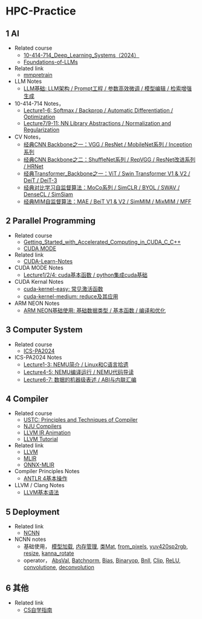 # HPC-Practice

## 1 AI 

- Related course
  - [10-414-714_Deep_Learning_Systems（2024）](https://dlsyscourse.org/)
  - [Foundations-of-LLMs](https://github.com/ZJU-LLMs/Foundations-of-LLMs)
- Related link
  - [mmpretrain](https://github.com/open-mmlab/mmpretrain/tree/main)
- LLM Notes
  - [LLM基础: LLM架构 / Prompt工程 / 参数高效微调 / 模型编辑 / 检索增强生成](https://github.com/BillPengpeng/HPC-Practice/tree/master/course/AI/notes/LLM_notes_01_LLM基础.md)
- 10-414-714 Notes，
  - [Lecture1-6: Softmax / Backprop / Automatic Differentiation / Optimization](https://github.com/BillPengpeng/HPC-Practice/tree/master/course/AI/notes/10-414-714_notes_01.md)
  - [Lecture7/9-11: NN Library Abstractions / Normalization and Regularization](https://github.com/BillPengpeng/HPC-Practice/tree/master/course/AI/notes/10-414-714_notes_02.md)
- CV Notes，
  - [经典CNN Backbone之一：VGG / ResNet / MobileNet系列 / Inception系列](https://github.com/BillPengpeng/HPC-Practice/tree/master/course/AI/notes/CV_notes_01_经典CNN_Backbone.md)
  - [经典CNN Backbone之二：ShuffleNet系列 / RepVGG / ResNet改进系列 / HRNet](https://github.com/BillPengpeng/HPC-Practice/tree/master/course/AI/notes/CV_notes_02_经典CNN_Backbone.md)
  - [经典Transformer_Backbone之一：ViT / Swin Transformer V1 & V2 / DeiT / DeiT-3](https://github.com/BillPengpeng/HPC-Practice/tree/master/course/AI/notes/CV_notes_03_经典Transformer_Backbone.md)
  - [经典对比学习自监督算法：MoCo系列 / SimCLR / BYOL / SWAV / DenseCL / SimSiam](https://github.com/BillPengpeng/HPC-Practice/tree/master/course/AI/notes/CV_notes_04_经典对比学习自监督算法.md)
  - [经典MIM自监督算法：MAE / BeiT V1 & V2 / SimMIM / MixMIM / MFF](https://github.com/BillPengpeng/HPC-Practice/tree/master/course/AI/notes/CV_notes_05_经典MIM自监督算法.md)

## 2 Parallel Programming

- Related course
  - [Getting_Started_with_Accelerated_Computing_in_CUDA_C_C++](https://learn.nvidia.com/courses/course-detail?course_id=course-v1:DLI+C-AC-01+V1/)
  - [CUDA MODE](https://github.com/gpu-mode/lectures)
- Related link
  - [CUDA-Learn-Notes](https://github.com/DefTruth/cuda-learn-notes)
- CUDA MODE Notes
  - [Lecture1/2/4: cuda基本函数 / python集成cuda基础](https://github.com/BillPengpeng/HPC-Practice/tree/master/course/CUDA/notes/cuda笔记01-cuda基础/01-cuda基础.md)
- CUDA Kernal Notes
  - [cuda-kernel-easy: 常见激活函数](https://github.com/BillPengpeng/HPC-Practice/tree/master/course/CUDA/notes/cuda源码分析01-cuda-kernel-easy/01-cuda-kernel-easy.md)
  - [cuda-kernel-medium: reduce及其应用 ](https://github.com/BillPengpeng/HPC-Practice/tree/master/course/CUDA/notes/cuda源码分析02-cuda-kernel-medium/02-cuda-kernel-medium.md) 
- ARM NEON Notes
  - [ARM NEON基础使用: 基础数据类型 / 基本函数 / 编译和优化](https://github.com/BillPengpeng/HPC-Practice/tree/master/course/ARM/notes/ARM_NEON_notes_01_NEON基本操作.md)

## 3 Computer System 
  
- Related course
  - [ICS-PA2024](http://www.why.ink:8080/ICS/2024/Main_Page)
- ICS-PA2024 Notes
  - [Lecture1-3: NEMU简介 / Linux和C语言拾遗](https://github.com/BillPengpeng/HPC-Practice/tree/master/course/Computer_System/notes/PA_ICS2024_notes_01.md)
  - [Lecture4-5: NEMU编译运行 / NEMU代码导读](https://github.com/BillPengpeng/HPC-Practice/tree/master/course/Computer_System/notes/PA_ICS2024_notes_02.md)
  - [Lecture6-7: 数据的机器级表述 / ABI与内联汇编](https://github.com/BillPengpeng/HPC-Practice/tree/master/course/Computer_System/notes/PA_ICS2024_notes_03.md)

## 4 Compiler
- Related course
  - [USTC: Principles and Techniques of Compiler](https://ustc-compiler-principles.github.io/2023/)
  - [NJU Compilers](http://docs.compilers.cpl.icu/#/)
  - [LLVM IR Animation](https://blog.piovezan.ca/compilers/llvm_ir_animation/llvm_ir.html)
  - [LLVM Tutorial](https://llvm.org/docs/tutorial/)
- Related link
  - [LLVM](https://llvm.org/)
  - [MLIR](https://mlir.llvm.org/getting_started/)
  - [ONNX-MLIR](https://github.com/onnx/onnx-mlir)
- Compiler Principles Notes
  - [ANTLR 4基本操作](https://github.com/BillPengpeng/HPC-Practice/tree/master/course/Compiler/notes/Compiler_notes_01_ANTLR_4基本操作.md)
- LLVM / Clang Notes
  - [LLVM基本语法](https://github.com/BillPengpeng/HPC-Practice/tree/master/course/Compiler/notes/LLVM_notes_01_LLVM基本语法.md)

## 5 Deployment

- Related link 
  - [NCNN](https://github.com/Tencent/ncnn)
- NCNN notes
  - 基础使用，
  [模型加载](https://github.com/BillPengpeng/HPC-Practice/tree/master/deployment/ncnn/notes/NCNN源码分析01-ncnn模型加载.md), 
  [内存管理](https://github.com/BillPengpeng/HPC-Practice/tree/master/deployment/ncnn/notes/NCNN源码分析02-CPU内存管理.md), 
  [类Mat](https://github.com/BillPengpeng/HPC-Practice/tree/master/deployment/ncnn/notes/NCNN源码分析03-类Mat.md), 
  [from_pixels](https://github.com/BillPengpeng/HPC-Practice/tree/master/deployment/ncnn/notes/NCNN源码分析04-图像处理函数之from_pixels.md), 
  [yuv420sp2rgb](https://github.com/BillPengpeng/HPC-Practice/tree/master/deployment/ncnn/notes/NCNN源码分析04-图像处理函数之yuv420sp2rgb.md), 
  [resize](https://github.com/BillPengpeng/HPC-Practice/tree/master/deployment/ncnn/notes/NCNN源码分析04-图像处理函数之resize.md), 
  [kanna_rotate](https://github.com/BillPengpeng/HPC-Practice/tree/master/deployment/ncnn/notes/NCNN源码分析04-图像处理函数之kanna_rotate.md)
  - operator，
  [AbsVal](https://github.com/BillPengpeng/HPC-Practice/tree/master/deployment/ncnn/notes/NCNN源码分析05-激活函数之absval算子.md), 
  [Batchnorm](https://github.com/BillPengpeng/HPC-Practice/tree/master/deployment/ncnn/notes/NCNN源码分析05-激活函数之bn算子.md), 
  [Bias](https://github.com/BillPengpeng/HPC-Practice/tree/master/deployment/ncnn/notes/NCNN源码分析05-激活函数之bias算子.md), 
  [Binaryop](https://github.com/BillPengpeng/HPC-Practice/tree/master/deployment/ncnn/notes/NCNN源码分析05-激活函数之binaryop算子.md), 
  [Bnll](https://github.com/BillPengpeng/HPC-Practice/tree/master/deployment/ncnn/notes/NCNN源码分析05-激活函数之bnll算子.md), 
  [Clip](https://github.com/BillPengpeng/HPC-Practice/tree/master/deployment/ncnn/notes/NCNN源码分析05-激活函数之clip算子.md), 
  [ReLU](https://github.com/BillPengpeng/HPC-Practice/tree/master/deployment/ncnn/notes/NCNN源码分析05-激活函数之relu算子.md), 
  [convolutione](https://github.com/BillPengpeng/HPC-Practice/tree/master/deployment/ncnn/notes/NCNN源码分析06-convolution与convolutiondepthwise基础实现.md), [deconvolution](https://github.com/BillPengpeng/HPC-Practice/tree/master/deployment/ncnn/notes/NCNN源码分析06-deconvolution与deconvolutiondepthwise基础实现.md)

## 6 其他
- Related link
  - [CS自学指南](https://csdiy.wiki/)





